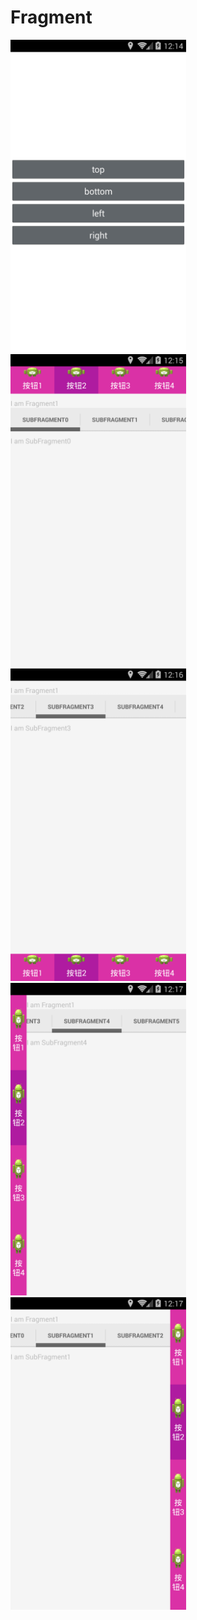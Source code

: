 Fragment
=========

<img src='image/image01.png' height='500px'/>
<img src='image/image02.png' height='500px'/>
<img src='image/image03.png' height='500px'/>
<img src='image/image04.png' height='500px'/>
<img src='image/image05.png' height='500px'/>

